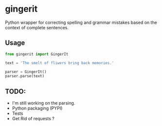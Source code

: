 gingerit
========

Python wrapper for correcting spelling and grammar mistakes based on the context of complete sentences.


## Usage

```python
from gingerit import GingerIt

text = 'The smelt of fliwers bring back memories.'

parser = GingerIt()
parser.parse(text)

```

## TODO:

 - I'm still working on the parsing. 
 - Python packaging (PYPI)
 - Tests
 - Get Rid of requests ?
